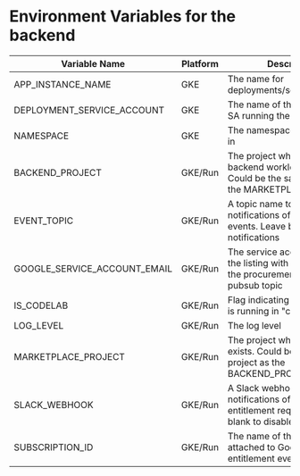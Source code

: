 # Environment Variables for the backend

|Variable Name|Platform|Description|  Example|
|--|--|---|--|
|APP_INSTANCE_NAME|GKE|The name for deployments/services/SAs/etc|backend-integration|
|DEPLOYMENT_SERVICE_ACCOUNT|GKE|The name of the Kubernetes SA running the app|"mp-ksa"|
|NAMESPACE|GKE|The namespace to run the app in| marketplace|
|BACKEND_PROJECT|GKE/Run|The project where the backend workload is running. Could be the same project as the MARKETPLACE_PROJECT|"ISV-public"|
|EVENT_TOPIC|GKE/Run|A topic name to enable notifications of entitlement events. Leave blank to disable notifications|projects/ISV-public/topics/backend-integration-dev-events|
|GOOGLE_SERVICE_ACCOUNT_EMAIL|GKE/Run|The service account added in the listing with permissions to the procurement API and pubsub topic |"saas-codelab@ISV-public.iam.gserviceaccount.com"|
|IS_CODELAB|GKE/Run|Flag indicating if the backend is running in "codelab mode"|true/false|
|LOG_LEVEL|GKE/Run|The log level|debug/info/error|
|MARKETPLACE_PROJECT|GKE/Run|The project where your listing exists. Could be the same project as the BACKEND_PROJECT|"ISV-public"|
|SLACK_WEBHOOK|GKE/Run|A Slack webhook to enable notifications of new entitlement requests. Leave blank to disable notifications|todo|
|SUBSCRIPTION_ID|GKE/Run|The name of the subscription attached to Google's entitlement event topic|"projects/ISV-public/subscriptions/backend-integration-dev"|
